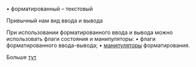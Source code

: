 • форматированный – текстовый

Привычный нам вид ввода и вывода

При использовании форматированного ввода и вывода можно использовать флаги состояния и манипуляторы:
• флаги форматированного ввода-вывода;
• [манипуляторы](манипуляторы%20и%20их%20использование) форматирования.

Больше [тут](ввод%20и%20вывод,%20стандартная%20библиотека)